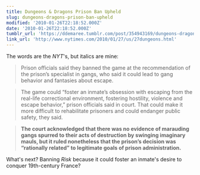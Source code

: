 ```yaml
---
title: Dungeons & Dragons Prison Ban Upheld
slug: dungeons-dragons-prison-ban-upheld
modified: '2010-01-26T22:18:52.000Z'
date: '2010-01-26T22:18:52.000Z'
tumblr_url: 'https://ddemaree.tumblr.com/post/354943169/dungeons-dragons-prison-ban-upheld'
link_url: 'http://www.nytimes.com/2010/01/27/us/27dungeons.html'
---
```

The words are the _NYT_'s, but italics are mine:

> Prison officials said they banned the game at the recommendation of the prison’s specialist in gangs, who said it could lead to gang behavior and fantasies about escape.

> The game could “foster an inmate’s obsession with escaping from the real-life correctional environment, fostering hostility, violence and escape behavior,” prison officials said in court. That could make it more difficult to rehabilitate prisoners and could endanger public safety, they said.

> **The court acknowledged that there was no evidence of marauding gangs spurred to their acts of destruction by swinging imaginary mauls, but it ruled nonetheless that the prison’s decision was “rationally related” to legitimate goals of prison administration.**

What's next? Banning _Risk_ because it could foster an inmate's desire to conquer 19th-century France?
